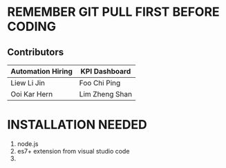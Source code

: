 # REMEMBER GIT PULL FIRST BEFORE CODING

## Contributors

| Automation Hiring | KPI Dashboard  |
|-------------------|----------------|
| Liew Li Jin       | Foo Chi Ping   |
| Ooi Kar Hern      | Lim Zheng Shan |

# INSTALLATION NEEDED
1. node.js
2. es7+ extension from visual studio code
3. 